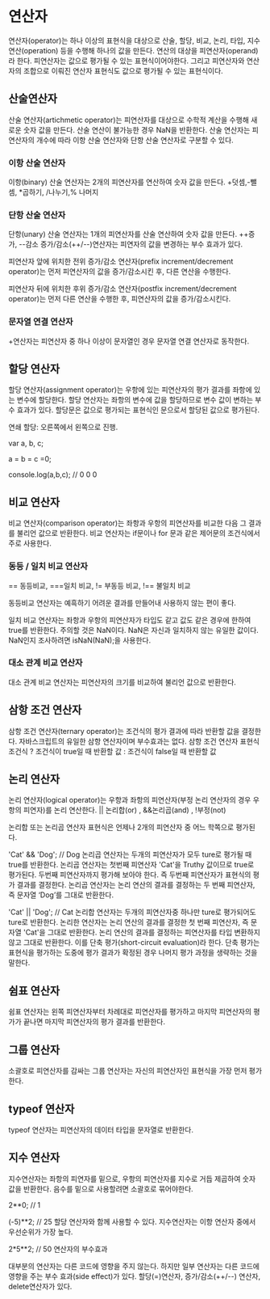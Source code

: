 # 연산자
연산자(operator)는 하나 이상의 표현식을 대상으로 산술, 할당, 비교, 논리, 타입, 지수연산(operation) 등을 수행해 하나의 값을 만든다.
연산의 대상을 피연산자(operand)라 한다. 피연산자는 값으로 평가될 수 있는 표현식이어야한다. 그리고 피연산자와 연산자의 조합으로 이뤄진 연산자 표현식도 값으로 평가될 수 있는 표현식이다.

## 산술연산자
산술 연산자(artichmetic operator)는 피연산자를 대상으로 수학적 계산을 수행해 새로운 숫자 값을 만든다. 산술 연산이 불가능한 경우 NaN을 반환한다.
산술 연산자는 피연산자의 개수에 따라 이항 산술 연산자와 단항 산술 연산자로 구분할 수 있다.

### 이항 산술 연산자
이항(binary) 산술 연산자는 2개의 피연산자를 연산하여 숫자 값을 만든다.
+덧셈,-뺄셈, *곱하기, /나누기,% 나머지

### 단항 산술 연산자
단항(unary) 산술 연산자는 1개의 피연산자를 산술 연산하여 숫자 값을 만든다.
++증가, --감소
증가/감소(++/--)연산자는 피연자의 값을 변경하는 부수 효과가 있다.

피연산자 앞에 위치한 전위 증가/감소 연산자(prefix increment/decrement operator)는 먼저 피연산자의 값을 증가/감소시킨 후, 다른 연산을 수행한다.

피연산자 뒤에 위치한 후위 증가/감소 연산자(postfix increment/decrement operator)는 먼저 다른 연산을 수행한 후, 피연산자의 값을 증가/감소시킨다.

### 문자열 연결 연산자
+연산자는 피연산자 중 하나 이상이 문자열인 경우 문자열 연결 연산자로 동작한다.

## 할당 연산자
할당 연산자(assignment operator)는 우항에 있는 피연산자의 평가 결과를 좌항에 있는 변수에 할당한다. 할당 연산자는 좌항의 변수에 값을 할당하므로 변수 값이 변하는 부수 효과가 있다.
할당문은 값으로 평가되는 표현식인 문으로서 할당된 값으로 평가된다.

연쇄 할당: 오른쪽에서 왼쪽으로 진행.

var a, b, c;

a = b = c =0;

console.log(a,b,c); // 0 0 0
## 비교 연산자

비교 연산자(comparison operator)는 좌항과 우항의 피연산자를 비교한 다음 그 결과를 불리언 값으로 반환한다. 비교 연산자는 if문이나 for 문과 같은 제어문의 조건식에서 주로 사용한다.

### 동등 / 일치 비교 연산자

== 동등비교, ===일치 비교, != 부동등 비교, !== 불일치 비교

동등비교 연산자는 예흑하기 어려운 결과를 만들어내 사용하지 않는 편이 좋다.

일치 비교 연산자는 좌항과 우항의 피연산자가 타입도 같고 값도 같은 경우에 한하여 true를 반환한다. 주의할 것은 NaN이다.
NaN은 자신과 일치하지 않는 유일한 값이다. NaN인지 조사하려면 isNaN(NaN);을 사용한다.

### 대소 관계 비교 연산자
대소 관계 비교 연산자는 피연산자의 크기를 비교하여 불리언 값으로 반환한다.

## 삼항 조건 연산자
삼항 조건 연산자(ternary operator)는 조건식의 평가 결과에 따라 반환할 값을 결정한다.
자바스크립트의 유일한 삼항 연산자이며 부수효과는 없다.
삼항 조건 연산자 표현식
조건식 ? 조건식이 true일 때 반환할 값 : 조건식이 false일 때 반환할 값

## 논리 연산자
논리 연산자(logical operator)는 우항과 좌항의 피연산자(부정 논리 연산자의 경우 우항의 피연자)를 논리 연산한다.
|| 논리합(or) , &&논리곱(and) , !부정(not)

논리합 또는 논리곱 연산자 표현식은 언제나 2개의 피연산자 중 어느 학쪽으로 평가된다.

'Cat' && 'Dog'; // Dog
논리곱 연산자는 두개의 피연산자가 모두 ture로 평가될 때 true를 반환한다.
논리곱 연산자는 첫번째 피연산자 'Cat'을 Truthy 값이므로 true로 평가된다. 두번째 피연산자까지 평가해 보아야 한다. 즉 두번째 피연산자가 표현식의 평가 결과를 결정한다.
논리곱 연산자는 논리 연산의 결과를 결정하는 두 번째 피연산자, 즉 문자열 ‘Dog’를 그대로 반환한다.

'Cat' || 'Dog'; // Cat
논리합 연산자는 두개의 피연산자중 하나만 ture로 평가되어도 ture로 반환한다.
논리한 연산자는 논리 연산의 결과를 결정한 첫 번째 피연산자, 즉 문자열 'Cat'을 그대로 반환한다.
논리 연산의 결과를 결정하는 피연산자를 타입 변환하지않고 그대로 반환한다. 이를 단축 평가(short-circuit evaluation)라 한다. 단축 평가는 표현식을 평가하는 도중에 평가 결과가 확정된 경우 나머지 평가 과정을 생략하는 것을 말한다.

## 쉼표 연산자
쉼표 연산자는 왼쪽 피연산자부터 차례대로 피연산자를 평가하고 마지막 피연산자의 평가가 끝나면 마지막 피연산자의 평가 결과를 반환한다.

## 그룹 연산자
소괄호로 피연산자를 감싸는 그룹 연산자는 자신의 피연산자인 표현식을 가장 먼저 평가한다.

## typeof 연산자
typeof 연산자는 피연산자의 데이터 타입을 문자열로 반환한다.

## 지수 연산자
지수연산자는 좌항의 피연자를 밑으로, 우항의 피연산자를 지수로 거듭 제곱하여 숫자 값을 반환한다. 음수를 밑으로 사용할려면 소괄호로 묶어야한다.

2**0; // 1

(-5)**2; // 25
할당 연산자와 함께 사용할 수 있다.
지수연산자는 이항 연산자 중에서 우선순위가 가장 높다.

2*5**2; // 50
연산자의 부수효과

대부분의 연산자는 다른 코드에 영향을 주지 않는다. 하지만 일부 연산자는 다른 코드에 영향을 주는 부수 효과(side effect)가 있다.
할당(=)연산자, 증가/감소(++/--) 연산자, delete연산자가 있다.